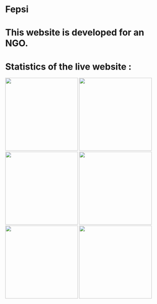 # Fepsi 
# This website is developed for an NGO.

# Statistics of the live website :


<p float="left">
<img src="https://github.com/techschneiderrr/Fepsi/blob/master/assets/img/readme_imgs/1.jpg" width="230">  
<img src="https://github.com/techschneiderrr/Fepsi/blob/master/assets/img/readme_imgs/2.jpg" width="230"> 
<img src="https://github.com/techschneiderrr/Fepsi/blob/master/assets/img/readme_imgs/3.jpg" width="230">
<img src="https://github.com/techschneiderrr/Fepsi/blob/master/assets/img/readme_imgs/4.jpg" width="230">
<img src="https://github.com/techschneiderrr/Fepsi/blob/master/assets/img/readme_imgs/5.jpg" width="230">
<img src="https://github.com/techschneiderrr/Fepsi/blob/master/assets/img/readme_imgs/6.jpg" width="230">
</p>
